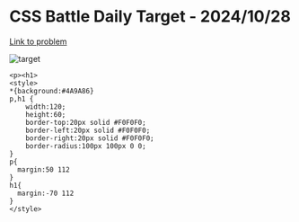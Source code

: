 # CSS Battle Daily Target - 2024/10/28

[Link to problem](https://cssbattle.dev/play/oqtZFEhtWUQQXqyr9uYL)

![target](https://firebasestorage.googleapis.com/v0/b/cssbattleapp.appspot.com/o/user%2Fe6YbeBahWNPT7VpE2rE2p85byxa2%2Ftargets%2Ftarget_2ndGITJ.png?alt=media)


```
<p><h1>
<style>
*{background:#4A9A86}
p,h1 {
    width:120;
    height:60;
    border-top:20px solid #F0F0F0;
    border-left:20px solid #F0F0F0;
    border-right:20px solid #F0F0F0;
    border-radius:100px 100px 0 0; 
}
p{
  margin:50 112
}
h1{
  margin:-70 112
}
</style>
```